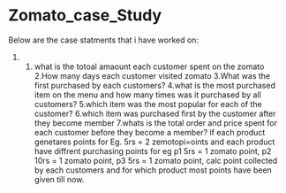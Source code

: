 # Zomato_case_Study
Below are the case statments that i have worked on:
1. 1. what is the totoal amaount each customer spent on the zomato
2.How many days each customer visited zomato
3.What was the first purchased by each customers?
4.what is the most purchased item on the menu and how many times was it purchased by all customers?
5.which item was the most popular for each of the customer?
6.which item was purchased first by the customer after they become member
7.whats is the total order and price spent for each customer before they become a member?
if each product genetares points for Eg. 5rs = 2 zemotopi=oints and each product have diffrent purchasing points for eg p1 5rs = 1 zomato point, p2 10rs = 1 zomato point,
p3 5rs = 1 zomato point, calc point collected by each customers and for which product
most points have been given till now.
